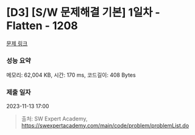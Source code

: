 # [D3] [S/W 문제해결 기본] 1일차 - Flatten - 1208 

[문제 링크](https://swexpertacademy.com/main/code/problem/problemDetail.do?contestProbId=AV139KOaABgCFAYh) 

### 성능 요약

메모리: 62,004 KB, 시간: 170 ms, 코드길이: 408 Bytes

### 제출 일자

2023-11-13 17:00



> 출처: SW Expert Academy, https://swexpertacademy.com/main/code/problem/problemList.do